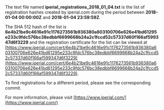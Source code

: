 The text file named **iperial_registrations_2018_01_04.txt** is the list of registration hashes created by iperial.com during the period between **2018-01-04 00:00:00Z** and **2018-01-04 23:59:59Z**.

The SHA 512 hash of the list is **6e4b21be9c4616e91c1176273561b936380a603100706e626e41bd61295e233c9fdc576bc38edbbf6699668b24a2c1fccd52c57337d60f166af599347d6f3229** and the registration certificate for the list can be viewed at [https://www.iperial.com/cert/6e4b21be9c4616e91c1176273561b936380a603100706e626e41bd61295e233c9fdc576bc38edbbf6699668b24a2c1fccd52c57337d60f166af599347d6f3229](https://www.iperial.com/cert/6e4b21be9c4616e91c1176273561b936380a603100706e626e41bd61295e233c9fdc576bc38edbbf6699668b24a2c1fccd52c57337d60f166af599347d6f3229).

To find registrations for a different period, please see the corresponding commit.

For more information, please visit [https://www.iperial.com/](https://www.iperial.com/)
